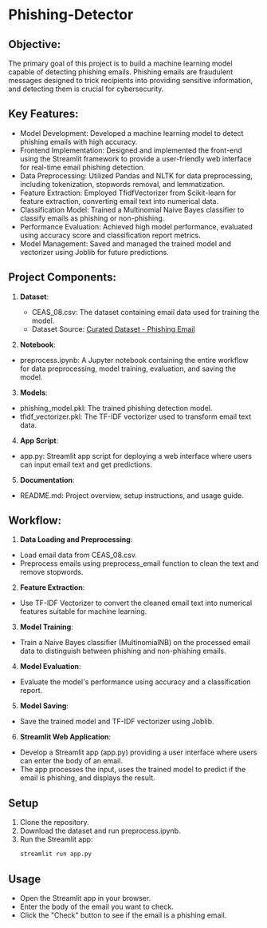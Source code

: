 # Phishing-Detector

## Objective:
The primary goal of this project is to build a machine learning model capable of detecting phishing emails. Phishing emails are fraudulent messages designed to trick recipients into providing sensitive information, and detecting them is crucial for cybersecurity.

## Key Features:
- Model Development: Developed a machine learning model to detect phishing emails with high accuracy.
- Frontend Implementation: Designed and implemented the front-end using the Streamlit framework to provide a user-friendly web interface for real-time email phishing detection.
- Data Preprocessing: Utilized Pandas and NLTK for data preprocessing, including tokenization, stopwords removal, and lemmatization.
- Feature Extraction: Employed TfidfVectorizer from Scikit-learn for feature extraction, converting email text into numerical data.
- Classification Model: Trained a Multinomial Naive Bayes classifier to classify emails as phishing or non-phishing.
- Performance Evaluation: Achieved high model performance, evaluated using accuracy score and classification report metrics.
- Model Management: Saved and managed the trained model and vectorizer using Joblib for future predictions.

## Project Components:

1. **Dataset**:
    - CEAS_08.csv: The dataset containing email data used for training the model.
    - Dataset Source: [Curated Dataset - Phishing Email](https://figshare.com/articles/dataset/Curated_Dataset_-_Phishing_Email/24899952?file=43817124)

2. **Notebook**:
- preprocess.ipynb: A Jupyter notebook containing the entire workflow for data preprocessing, model training, evaluation, and saving the model.

3. **Models**:
- phishing_model.pkl: The trained phishing detection model.
- tfidf_vectorizer.pkl: The TF-IDF vectorizer used to transform email text data.

4. **App Script**:
- app.py: Streamlit app script for deploying a web interface where users can input email text and get predictions.

5. **Documentation**:
- README.md: Project overview, setup instructions, and usage guide.

## Workflow:

1. **Data Loading and Preprocessing**:
- Load email data from CEAS_08.csv.
- Preprocess emails using preprocess_email function to clean the text and remove stopwords.
2. **Feature Extraction**:
- Use TF-IDF Vectorizer to convert the cleaned email text into numerical features suitable for machine learning.
3. **Model Training**:
- Train a Naive Bayes classifier (MultinomialNB) on the processed email data to distinguish between phishing and non-phishing emails.
4. **Model Evaluation**:
- Evaluate the model's performance using accuracy and a classification report.
5. **Model Saving**:
- Save the trained model and TF-IDF vectorizer using Joblib.
6. **Streamlit Web Application**:
- Develop a Streamlit app (app.py) providing a user interface where users can enter the body of an email.
- The app processes the input, uses the trained model to predict if the email is phishing, and displays the result.

## Setup

1. Clone the repository.
2. Download the dataset and run preprocess.ipynb.
3. Run the Streamlit app:
    ```bash
    streamlit run app.py
    ```

## Usage

- Open the Streamlit app in your browser.
- Enter the body of the email you want to check.
- Click the "Check" button to see if the email is a phishing email.
